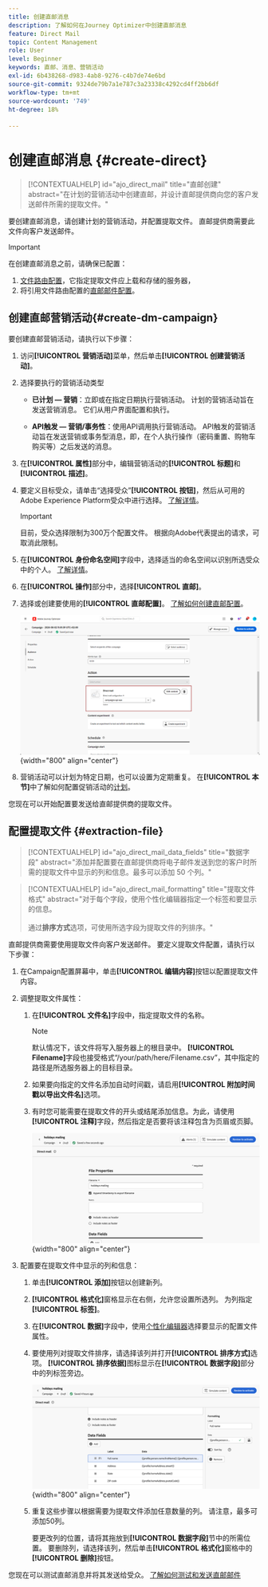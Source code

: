 ```yaml
---
title: 创建直邮消息
description: 了解如何在Journey Optimizer中创建直邮消息
feature: Direct Mail
topic: Content Management
role: User
level: Beginner
keywords: 直邮、消息、营销活动
exl-id: 6b438268-d983-4ab8-9276-c4b7de74e6bd
source-git-commit: 9324de79b7a1e787c3a23338c4292cd4ff2bb6df
workflow-type: tm+mt
source-wordcount: '749'
ht-degree: 18%

---
```


# 创建直邮消息 {#create-direct}

>[!CONTEXTUALHELP]
>id="ajo_direct_mail"
>title="直邮创建"
>abstract="在计划的营销活动中创建直邮，并设计直邮提供商向您的客户发送邮件所需的提取文件。"

要创建直邮消息，请创建计划的营销活动，并配置提取文件。 直邮提供商需要此文件向客户发送邮件。

>[!IMPORTANT]
>
>在创建直邮消息之前，请确保已配置：
>
>1. [文件路由配置](../direct-mail/direct-mail-configuration.md#file-routing-configuration)，它指定提取文件应上载和存储的服务器，
>1. 将引用文件路由配置的[直邮邮件配置](../direct-mail/direct-mail-configuration.md#direct-mail-surface)。


## 创建直邮营销活动{#create-dm-campaign}

要创建直邮营销活动，请执行以下步骤：

1. 访问&#x200B;**[!UICONTROL 营销活动]**&#x200B;菜单，然后单击&#x200B;**[!UICONTROL 创建营销活动]**。

1. 选择要执行的营销活动类型

   * **已计划 — 营销**：立即或在指定日期执行营销活动。 计划的营销活动旨在发送营销消息。 它们从用户界面配置和执行。

   * **API触发 — 营销/事务性**：使用API调用执行营销活动。 API触发的营销活动旨在发送营销或事务型消息，即，在个人执行操作（密码重置、购物车购买等）之后发送的消息。

1. 在&#x200B;**[!UICONTROL 属性]**&#x200B;部分中，编辑营销活动的&#x200B;**[!UICONTROL 标题]**&#x200B;和&#x200B;**[!UICONTROL 描述]**。

1. 要定义目标受众，请单击“选择受众”**[!UICONTROL 按钮]**，然后从可用的Adobe Experience Platform受众中进行选择。 [了解详情](../audience/about-audiences.md)。

   >[!IMPORTANT]
   >
   >目前，受众选择限制为300万个配置文件。 根据向Adobe代表提出的请求，可取消此限制。

1. 在&#x200B;**[!UICONTROL 身份命名空间]**&#x200B;字段中，选择适当的命名空间以识别所选受众中的个人。 [了解详情](../event/about-creating.md#select-the-namespace)。

1. 在&#x200B;**[!UICONTROL 操作]**&#x200B;部分中，选择&#x200B;**[!UICONTROL 直邮]**。

1. 选择或创建要使用的&#x200B;**[!UICONTROL 直邮配置]**。 [了解如何创建直邮配置](direct-mail-configuration.md#direct-mail-surface)。

   ![](assets/direct-mail-campaign.png){width="800" align="center"}

1. 营销活动可以计划为特定日期，也可以设置为定期重复。 在&#x200B;**[!UICONTROL 本节]**&#x200B;中了解如何配置促销活动的[计划](../campaigns/create-campaign.md#schedule)。

您现在可以开始配置要发送给直邮提供商的提取文件。

## 配置提取文件 {#extraction-file}

>[!CONTEXTUALHELP]
>id="ajo_direct_mail_data_fields"
>title="数据字段"
>abstract="添加并配置要在直邮提供商将电子邮件发送到您的客户时所需的提取文件中显示的列和信息。最多可以添加 50 个列。"

>[!CONTEXTUALHELP]
>id="ajo_direct_mail_formatting"
>title="提取文件格式"
>abstract="对于每个字段，使用个性化编辑器指定一个标签和要显示的信息。<br/><br/>通过<b>排序方式</b>选项，可使用所选字段为提取文件的列排序。"

直邮提供商需要使用提取文件向客户发送邮件。 要定义提取文件配置，请执行以下步骤：

1. 在Campaign配置屏幕中，单击&#x200B;**[!UICONTROL 编辑内容]**&#x200B;按钮以配置提取文件内容。

1. 调整提取文件属性：

   1. 在&#x200B;**[!UICONTROL 文件名]**&#x200B;字段中，指定提取文件的名称。

      >[!NOTE]
      >
      >默认情况下，该文件将写入服务器上的根目录中。 **[!UICONTROL Filename]**&#x200B;字段也接受格式“/your/path/here/Filename.csv”，其中指定的路径是所选服务器上的目标目录。<!--TBC if for SFTP and Azure only, or for all servers including S3-->

   1. 如果要向指定的文件名添加自动时间戳，请启用&#x200B;**[!UICONTROL 附加时间戳以导出文件名]**&#x200B;选项。

   1. 有时您可能需要在提取文件的开头或结尾添加信息。为此，请使用&#x200B;**[!UICONTROL 注释]**&#x200B;字段，然后指定是否要将该注释包含为页眉或页脚。

      ![](assets/direct-mail-properties.png){width="800" align="center"}

1. 配置要在提取文件中显示的列和信息：

   1. 单击&#x200B;**[!UICONTROL 添加]**&#x200B;按钮以创建新列。

   1. **[!UICONTROL 格式化]**&#x200B;窗格显示在右侧，允许您设置所选列。 为列指定&#x200B;**[!UICONTROL 标签]**。

   1. 在&#x200B;**[!UICONTROL 数据]**&#x200B;字段中，使用[个性化编辑器](../personalization/personalization-build-expressions.md)选择要显示的配置文件属性。

   1. 要使用列对提取文件排序，请选择该列并打开&#x200B;**[!UICONTROL 排序方式]**&#x200B;选项。 **[!UICONTROL 排序依据]**&#x200B;图标显示在&#x200B;**[!UICONTROL 数据字段]**&#x200B;部分中的列标签旁边。

      ![](assets/direct-mail-content.png){width="800" align="center"}

   1. 重复这些步骤以根据需要为提取文件添加任意数量的列。 请注意，最多可添加50列。

      要更改列的位置，请将其拖放到&#x200B;**[!UICONTROL 数据字段]**&#x200B;节中的所需位置。 要删除列，请选择该列，然后单击&#x200B;**[!UICONTROL 格式化]**&#x200B;窗格中的&#x200B;**[!UICONTROL 删除]**&#x200B;按钮。

您现在可以测试直邮消息并将其发送给受众。 [了解如何测试和发送直邮邮件](test-send-direct-mail.md)

